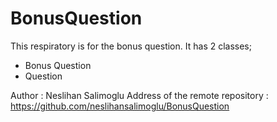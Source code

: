 # BonusQuestion
This respiratory is for the bonus question.
It has 2 classes;
- Bonus Question
- Question

Author : Neslihan Salimoglu 
Address of the remote repository : https://github.com/neslihansalimoglu/BonusQuestion

